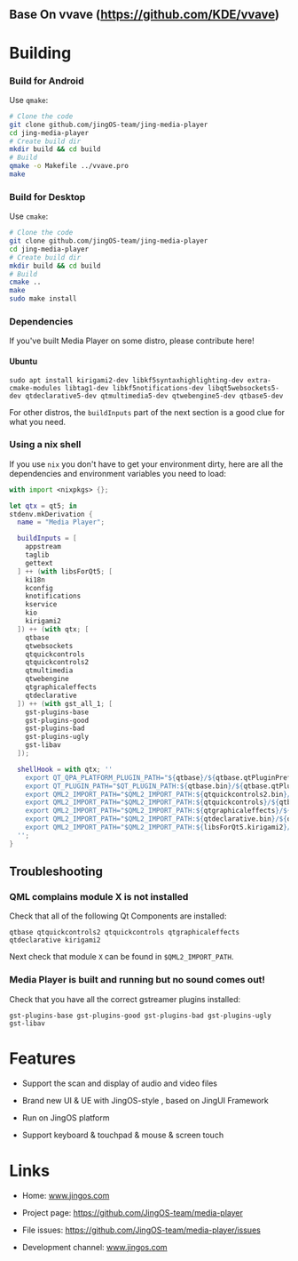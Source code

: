 ## Base On vvave (https://github.com/KDE/vvave)

# Building

### Build for Android
Use `qmake`:

```bash
# Clone the code
git clone github.com/jingOS-team/jing-media-player
cd jing-media-player
# Create build dir
mkdir build && cd build
# Build
qmake -o Makefile ../vvave.pro
make
```

### Build for Desktop
Use `cmake`:
```bash
# Clone the code
git clone github.com/jingOS-team/jing-media-player
cd jing-media-player
# Create build dir
mkdir build && cd build
# Build
cmake ..
make
sudo make install
```

### Dependencies

If you've built Media Player on some distro, please contribute here!

#### Ubuntu

```
sudo apt install kirigami2-dev libkf5syntaxhighlighting-dev extra-cmake-modules libtag1-dev libkf5notifications-dev libqt5websockets5-dev qtdeclarative5-dev qtmultimedia5-dev qtwebengine5-dev qtbase5-dev
```

For other distros, the `buildInputs` part of the next section is a good clue for what
you need.

### Using a nix shell

If you use `nix` you don't have to get your environment dirty, here are all the
dependencies and environment variables you need to load:

```nix
with import <nixpkgs> {};

let qtx = qt5; in
stdenv.mkDerivation {
  name = "Media Player";

  buildInputs = [
    appstream
    taglib
    gettext
  ] ++ (with libsForQt5; [
    ki18n
    kconfig
    knotifications
    kservice
    kio
    kirigami2
  ]) ++ (with qtx; [
    qtbase
    qtwebsockets
    qtquickcontrols
    qtquickcontrols2
    qtmultimedia
    qtwebengine
    qtgraphicaleffects
    qtdeclarative
  ]) ++ (with gst_all_1; [
    gst-plugins-base
    gst-plugins-good
    gst-plugins-bad
    gst-plugins-ugly
    gst-libav
  ]);

  shellHook = with qtx; ''
    export QT_QPA_PLATFORM_PLUGIN_PATH="${qtbase}/${qtbase.qtPluginPrefix}/platforms"
    export QT_PLUGIN_PATH="$QT_PLUGIN_PATH:${qtbase.bin}/${qtbase.qtPluginPrefix}"
    export QML2_IMPORT_PATH="$QML2_IMPORT_PATH:${qtquickcontrols2.bin}/${qtbase.qtQmlPrefix}"
    export QML2_IMPORT_PATH="$QML2_IMPORT_PATH:${qtquickcontrols}/${qtbase.qtQmlPrefix}"
    export QML2_IMPORT_PATH="$QML2_IMPORT_PATH:${qtgraphicaleffects}/${qtbase.qtQmlPrefix}"
    export QML2_IMPORT_PATH="$QML2_IMPORT_PATH:${qtdeclarative.bin}/${qtbase.qtQmlPrefix}"
    export QML2_IMPORT_PATH="$QML2_IMPORT_PATH:${libsForQt5.kirigami2}/${qtbase.qtQmlPrefix}"
  '';
}
```

## Troubleshooting

### QML complains module X is not installed

Check that all of the following Qt Components are installed:

```
qtbase qtquickcontrols2 qtquickcontrols qtgraphicaleffects qtdeclarative kirigami2
```

Next check that module `X` can be found in `$QML2_IMPORT_PATH`.

### Media Player is built and running but no sound comes out!

Check that you have all the correct gstreamer plugins installed:

```
gst-plugins-base gst-plugins-good gst-plugins-bad gst-plugins-ugly gst-libav
```

# Features

- Support the scan and display of audio and video files

- Brand new UI & UE with JingOS-style , based on JingUI Framework

- Run on JingOS platform

- Support keyboard & touchpad & mouse & screen touch


# Links

- Home: www.jingos.com
  
- Project page: https://github.com/JingOS-team/media-player
  
- File issues: https://github.com/JingOS-team/media-player/issues
  
- Development channel: www.jingos.com
